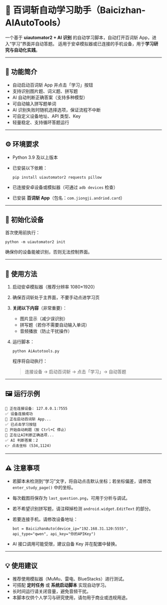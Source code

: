 # 📘 百词斩自动学习助手（Baicizhan-AIAutoTools）

一个基于 **uiautomator2 + AI 识别** 的自动学习脚本，自动打开百词斩 App，进入“学习”界面并自动答题。
 适用于安卓模拟器或已连接的手机设备，用于**学习研究与自动化实践**。

------

## 🚀 功能简介

- 自动启动百词斩 App 并点击「学习」按钮
- 支持识别图片题、词义题、拼写题
- AI 自动判断正确答案（支持多种模型）
- 可自动输入拼写题单词
- AI 识别失败时随机选择选项，保证流程不中断
- 可自定义设备地址、API 类型、Key
- 轻量稳定、支持循环答题运行

------

## ⚙️ 环境要求

- Python 3.9 及以上版本

- 已安装以下依赖：

  ```
  pip install uiautomator2 requests pillow
  ```

- 已连接安卓设备或模拟器（可通过 `adb devices` 检查）

- 已安装 **百词斩 App**（包名：`com.jiongji.andriod.card`）

------

## 🧩 初始化设备

首次使用前执行：

```
python -m uiautomator2 init
```

确保你的设备能被识别，否则无法控制界面。

------

## 🧭 使用方法

1. 启动安卓模拟器（推荐分辨率 1080×1920）

2. 确保百词斩处于主界面，不要手动点进学习页

3. **关闭以下内容**（非常重要）：

   - 图片显示（减少误识别）
   - 拼写题（若你不需要自动输入单词）
   - 音频播放（防止干扰操作）

4. 运行脚本：

   ```
   python AiAutotools.py
   ```

   程序将自动执行：

   > 连接设备 → 启动百词斩 → 点击「学习」→ 自动答题

------

## 🖼️ 运行示例

```
📱 正在连接设备: 127.0.0.1:7555
✅ 设备连接成功
🚀 正在启动百词斩 App...
✅ 已点击学习按钮
🚀 开始自动刷题（按 Ctrl+C 停止）
🧠 正在让AI判断正确选项...
✅ AI 判断答案：2
👉 点击坐标 (534,1124)
```

------

## ⚠️ 注意事项

- 若脚本未检测到“学习”文字，将自动点击默认坐标；若坐标偏差，请修改 `enter_study_page()` 中的坐标。

- 每次截图将保存为 `last_question.png`，可用于分析与调试。

- 若不希望识别拼写题，请注释掉检测 `android.widget.EditText` 的部分。

- 若要连接手机，请修改设备地址：

  ```
  bot = BaicizhanAuto(device_ip="192.168.31.120:5555", api_type="qwen", api_key="你的APIKey")
  ```

- AI 接口调用可能受限，建议自备 Key 并在配置中替换。

------

## 💡 使用建议

- 推荐使用模拟器（MuMu、雷电、BlueStacks）进行测试。
- 可搭配 **定时任务** 或 **系统启动脚本** 实现自动学习。
- 长时间运行请关闭音量，避免音频干扰。
- 本脚本仅供个人学习与研究使用，请勿用于商业或违规用途。
